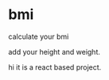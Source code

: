 # bmi
<p>calculate your bmi</p>
<p>add your height and  weight. </p>
<p>hi it is a react based project. </p>


















